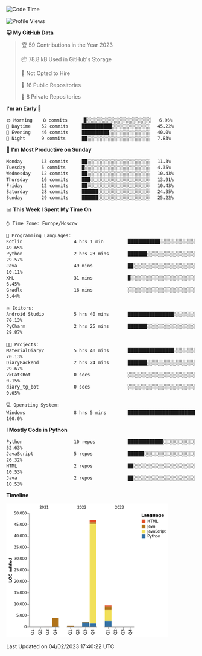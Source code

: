<!--START_SECTION:waka-->
![Code Time](http://img.shields.io/badge/Code%20Time-14%20hrs%2015%20mins-blue)

![Profile Views](http://img.shields.io/badge/Profile%20Views-73-blue)

**🐱 My GitHub Data** 

> 🏆 59 Contributions in the Year 2023
 > 
> 📦 78.8 kB Used in GitHub's Storage 
 > 
> 🚫 Not Opted to Hire
 > 
> 📜 16 Public Repositories 
 > 
> 🔑 8 Private Repositories  
 > 
**I'm an Early 🐤** 

```text
🌞 Morning    8 commits      █░░░░░░░░░░░░░░░░░░░░░░░░   6.96% 
🌆 Daytime    52 commits     ███████████░░░░░░░░░░░░░░   45.22% 
🌃 Evening    46 commits     ██████████░░░░░░░░░░░░░░░   40.0% 
🌙 Night      9 commits      ██░░░░░░░░░░░░░░░░░░░░░░░   7.83%

```
📅 **I'm Most Productive on Sunday** 

```text
Monday       13 commits     ██░░░░░░░░░░░░░░░░░░░░░░░   11.3% 
Tuesday      5 commits      █░░░░░░░░░░░░░░░░░░░░░░░░   4.35% 
Wednesday    12 commits     ██░░░░░░░░░░░░░░░░░░░░░░░   10.43% 
Thursday     16 commits     ███░░░░░░░░░░░░░░░░░░░░░░   13.91% 
Friday       12 commits     ██░░░░░░░░░░░░░░░░░░░░░░░   10.43% 
Saturday     28 commits     ██████░░░░░░░░░░░░░░░░░░░   24.35% 
Sunday       29 commits     ██████░░░░░░░░░░░░░░░░░░░   25.22%

```


📊 **This Week I Spent My Time On** 

```text
⌚︎ Time Zone: Europe/Moscow

💬 Programming Languages: 
Kotlin                   4 hrs 1 min         ████████████░░░░░░░░░░░░░   49.65% 
Python                   2 hrs 23 mins       ███████░░░░░░░░░░░░░░░░░░   29.57% 
Java                     49 mins             ██░░░░░░░░░░░░░░░░░░░░░░░   10.11% 
XML                      31 mins             █░░░░░░░░░░░░░░░░░░░░░░░░   6.45% 
Gradle                   16 mins             ░░░░░░░░░░░░░░░░░░░░░░░░░   3.44%

🔥 Editors: 
Android Studio           5 hrs 40 mins       █████████████████░░░░░░░░   70.13% 
PyCharm                  2 hrs 25 mins       ███████░░░░░░░░░░░░░░░░░░   29.87%

🐱‍💻 Projects: 
MaterialDiary2           5 hrs 40 mins       █████████████████░░░░░░░░   70.13% 
DiaryBackend             2 hrs 24 mins       ███████░░░░░░░░░░░░░░░░░░   29.67% 
VkCatsBot                0 secs              ░░░░░░░░░░░░░░░░░░░░░░░░░   0.15% 
diary_tg_bot             0 secs              ░░░░░░░░░░░░░░░░░░░░░░░░░   0.05%

💻 Operating System: 
Windows                  8 hrs 5 mins        █████████████████████████   100.0%

```

**I Mostly Code in Python** 

```text
Python                   10 repos            █████████████░░░░░░░░░░░░   52.63% 
JavaScript               5 repos             ██████░░░░░░░░░░░░░░░░░░░   26.32% 
HTML                     2 repos             ██░░░░░░░░░░░░░░░░░░░░░░░   10.53% 
Java                     2 repos             ██░░░░░░░░░░░░░░░░░░░░░░░   10.53%

```


**Timeline**

![Chart not found](https://raw.githubusercontent.com/Adlemex/Adlemex/main/charts/bar_graph.png) 


 Last Updated on 04/02/2023 17:40:22 UTC
<!--END_SECTION:waka-->
